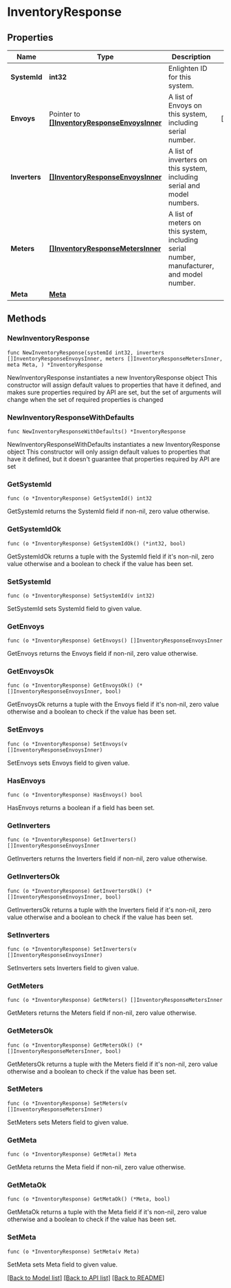 # InventoryResponse

## Properties

Name | Type | Description | Notes
------------ | ------------- | ------------- | -------------
**SystemId** | **int32** | Enlighten ID for this system. | 
**Envoys** | Pointer to [**[]InventoryResponseEnvoysInner**](InventoryResponseEnvoysInner.md) | A list of Envoys on this system, including serial number. | [optional] 
**Inverters** | [**[]InventoryResponseEnvoysInner**](InventoryResponseEnvoysInner.md) | A list of inverters on this system, including serial and model numbers. | 
**Meters** | [**[]InventoryResponseMetersInner**](InventoryResponseMetersInner.md) | A list of meters on this system, including serial number, manufacturer, and model number. | 
**Meta** | [**Meta**](Meta.md) |  | 

## Methods

### NewInventoryResponse

`func NewInventoryResponse(systemId int32, inverters []InventoryResponseEnvoysInner, meters []InventoryResponseMetersInner, meta Meta, ) *InventoryResponse`

NewInventoryResponse instantiates a new InventoryResponse object
This constructor will assign default values to properties that have it defined,
and makes sure properties required by API are set, but the set of arguments
will change when the set of required properties is changed

### NewInventoryResponseWithDefaults

`func NewInventoryResponseWithDefaults() *InventoryResponse`

NewInventoryResponseWithDefaults instantiates a new InventoryResponse object
This constructor will only assign default values to properties that have it defined,
but it doesn't guarantee that properties required by API are set

### GetSystemId

`func (o *InventoryResponse) GetSystemId() int32`

GetSystemId returns the SystemId field if non-nil, zero value otherwise.

### GetSystemIdOk

`func (o *InventoryResponse) GetSystemIdOk() (*int32, bool)`

GetSystemIdOk returns a tuple with the SystemId field if it's non-nil, zero value otherwise
and a boolean to check if the value has been set.

### SetSystemId

`func (o *InventoryResponse) SetSystemId(v int32)`

SetSystemId sets SystemId field to given value.


### GetEnvoys

`func (o *InventoryResponse) GetEnvoys() []InventoryResponseEnvoysInner`

GetEnvoys returns the Envoys field if non-nil, zero value otherwise.

### GetEnvoysOk

`func (o *InventoryResponse) GetEnvoysOk() (*[]InventoryResponseEnvoysInner, bool)`

GetEnvoysOk returns a tuple with the Envoys field if it's non-nil, zero value otherwise
and a boolean to check if the value has been set.

### SetEnvoys

`func (o *InventoryResponse) SetEnvoys(v []InventoryResponseEnvoysInner)`

SetEnvoys sets Envoys field to given value.

### HasEnvoys

`func (o *InventoryResponse) HasEnvoys() bool`

HasEnvoys returns a boolean if a field has been set.

### GetInverters

`func (o *InventoryResponse) GetInverters() []InventoryResponseEnvoysInner`

GetInverters returns the Inverters field if non-nil, zero value otherwise.

### GetInvertersOk

`func (o *InventoryResponse) GetInvertersOk() (*[]InventoryResponseEnvoysInner, bool)`

GetInvertersOk returns a tuple with the Inverters field if it's non-nil, zero value otherwise
and a boolean to check if the value has been set.

### SetInverters

`func (o *InventoryResponse) SetInverters(v []InventoryResponseEnvoysInner)`

SetInverters sets Inverters field to given value.


### GetMeters

`func (o *InventoryResponse) GetMeters() []InventoryResponseMetersInner`

GetMeters returns the Meters field if non-nil, zero value otherwise.

### GetMetersOk

`func (o *InventoryResponse) GetMetersOk() (*[]InventoryResponseMetersInner, bool)`

GetMetersOk returns a tuple with the Meters field if it's non-nil, zero value otherwise
and a boolean to check if the value has been set.

### SetMeters

`func (o *InventoryResponse) SetMeters(v []InventoryResponseMetersInner)`

SetMeters sets Meters field to given value.


### GetMeta

`func (o *InventoryResponse) GetMeta() Meta`

GetMeta returns the Meta field if non-nil, zero value otherwise.

### GetMetaOk

`func (o *InventoryResponse) GetMetaOk() (*Meta, bool)`

GetMetaOk returns a tuple with the Meta field if it's non-nil, zero value otherwise
and a boolean to check if the value has been set.

### SetMeta

`func (o *InventoryResponse) SetMeta(v Meta)`

SetMeta sets Meta field to given value.



[[Back to Model list]](../README.md#documentation-for-models) [[Back to API list]](../README.md#documentation-for-api-endpoints) [[Back to README]](../README.md)



